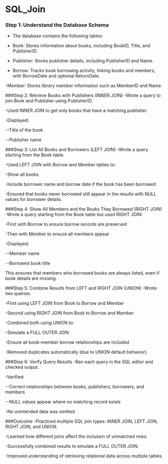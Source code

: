 # SQL_Join

### Step 1: Understand the Database Schema
- The database contains the following tables:

- Book: Stores information about books, including BookID, Title, and PublisherID.

- Publisher: Stores publisher details, including PublisherID and Name.

- Borrow: Tracks book borrowing activity, linking books and members, with BorrowDate and optional ReturnDate.

-Member: Stores library member information such as MemberID and Name.

###Step 2: Retrieve Books with Publishers (INNER JOIN)
-Wrote a query to join Book and Publisher using PublisherID.

-Used INNER JOIN to get only books that have a matching publisher.

-Displayed:

--Title of the book

--Publisher name

###Step 3: List All Books and Borrowers (LEFT JOIN)
-Wrote a query starting from the Book table.

-Used LEFT JOIN with Borrow and Member tables to:

-Show all books

-Include borrower name and borrow date if the book has been borrowed

-Ensured that books never borrowed still appear in the results with NULL values for borrower details.

###Step 4: Show All Members and the Books They Borrowed (RIGHT JOIN)
-Wrote a query starting from the Book table but used RIGHT JOIN:

-First with Borrow to ensure borrow records are preserved

-Then with Member to ensure all members appear

-Displayed:

--Member name

--Borrowed book title

This ensures that members who borrowed books are always listed, even if book details are missing.

###Step 5: Combine Results from LEFT and RIGHT JOIN (UNION)
-Wrote two queries:

-First using LEFT JOIN from Book to Borrow and Member

-Second using RIGHT JOIN from Book to Borrow and Member

-Combined both using UNION to:

-Simulate a FULL OUTER JOIN

-Ensure all book–member borrow relationships are included

-Removed duplicates automatically (due to UNION default behavior).

###Step 6: Verify Query Results
-Ran each query in the SQL editor and checked output.

-Verified:

--Correct relationships between books, publishers, borrowers, and members

--NULL values appear where no matching record exists

-No unintended data was omitted

###Outcome
-Practiced multiple SQL join types: INNER JOIN, LEFT JOIN, RIGHT JOIN, and UNION.

-Learned how different joins affect the inclusion of unmatched rows.

-Successfully combined results to emulate a FULL OUTER JOIN.

-Improved understanding of retrieving relational data across multiple tables.
